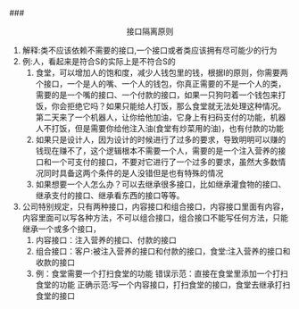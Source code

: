 ###<center>接口隔离原则</center>
1. 解释:类不应该依赖不需要的接口,一个接口或者类应该拥有尽可能少的行为
2. 例:人，看起来是符合S的实际上是不符合S的
    1. 食堂，可以增加人的饱和度，减少人钱包里的钱，根据I的原则，你需要两个接口，一个是人的嘴、一个人的钱包，你真正需要的不是一个人的类，需要的是一个嘴的接口、一个付款的接口，如果一只狗叼着一个钱包来打饭，你会拒绝它吗？如果只能给人打饭，那么食堂就无法处理这种情况。第二天来了一个机器人，让你给他加油，它身上有扫码支付的功能，机器人不打饭，但是需要你给他注入油(食堂有炒菜用的油)，也有付款的功能
    2. 如果只是设计人，因为设计的时候进行了过多的要求，导致明明可以赚的钱现在赚不了，这个逻辑根本不需要一个人，需要的是一个注入营养的接口和一个可支付的接口，不要对它进行了一个过多的要求，虽然大多数情况同时具备这两个条件的是人没错但是也有特殊的情况
    3. 如果想要一个人怎么办？可以去继承很多接口，比如继承灌食物的接口、继承支付的接口、继承看东西的接口等等。
3. 公司特别规定，只有两种接口，内容接口和组合接口，内容接口里面有内容，内容里面可以写各种方法，不可以组合接口，组合接口不能写任何方法，只能继承一个或多个接口，
    1. 内容接口：注入营养的接口、付款的接口
    2. 组合接口：客户:被注入营养的接口和付款的接口，食堂:注入营养的接口和收款的接口
    3. 例：食堂需要一个打扫食堂的功能
    错误示范：直接在食堂里添加一个打扫食堂的功能
    正确示范:写一个内容接口，打扫食堂的接口，食堂去继承打扫食堂的接口
    